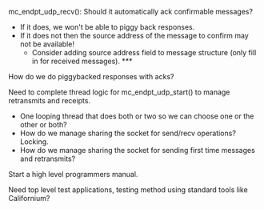 mc_endpt_udp_recv(): Should it automatically ack confirmable messages? 

  * If it does, we won't be able to piggy back responses. 
  * If it does not then the source address of the message to confirm may not be available!
    * Consider adding source address field to message structure (only fill in for received messages). ***
  
How do we do piggybacked responses with acks?

Need to complete thread logic for mc_endpt_udp_start() to manage retransmits and receipts.

  * One looping thread that does both or two so we can choose one or the other or both?
  * How do we manage sharing the socket for send/recv operations? Locking.
  * How do we manage sharing the socket for sending first time messages and retransmits?
 
  
Start a high level programmers manual.

Need top level test applications, testing method using standard tools like Californium?

